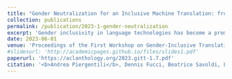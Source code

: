 ```yaml
---
title: "Gender Neutralization for an Inclusive Machine Translation: from Theoretical Foundations to Open Challenges"
collection: publications
permalink: /publication/2023-1-gender-neutralization
excerpt: 'Gender inclusivity in language technologies has become a prominent research topic. In this study, we explore gender-neutral translation (GNT) as a form of gender inclusivity and a goal to be achieved by machine translation (MT) models, which have been found to perpetuate gender bias and discrimination. Specifically, we focus on translation from English into Italian, a language pair representative of salient gender-related linguistic transfer problems. To define GNT, we review a selection of relevant institutional guidelines for gender-inclusive language, discuss its scenarios of use, and examine the technical challenges of performing GNT in MT, concluding with a discussion of potential solutions to encourage advancements toward greater inclusivity in MT.'
date: 2023-06-01
venue: 'Proceedings of the First Workshop on Gender-Inclusive Translation Technologies'
#slidesurl: 'http://academicpages.github.io/files/slides1.pdf'
paperurl: 'https://aclanthology.org/2023.gitt-1.7.pdf'
citation: '<b>Andrea Piergentili</b>, Dennis Fucci, Beatrice Savoldi, Luisa Bentivogli, and Matteo Negri. 2023. Gender Neutralization for an Inclusive Machine Translation: from Theoretical Foundations to Open Challenges. In <i>Proceedings of the First Workshop on Gender-Inclusive Translation Technologies</i>, pages 71–83, Tampere, Finland. European Association for Machine Translation.'
---
```

